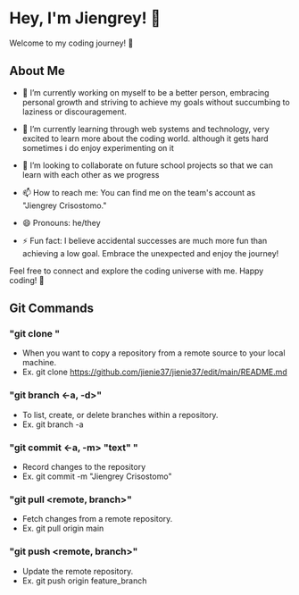# Hey, I'm Jiengrey! 👋

Welcome to my coding journey! 🚀

## About Me

- 🔭 I’m currently working on myself to be a better person, embracing personal growth and striving to achieve my goals without succumbing to laziness or discouragement.

- 🌱 I’m currently learning through web systems and technology, very excited to learn more about the coding world. although it gets hard sometimes i do enjoy experimenting on it

- 👯 I’m looking to collaborate on future school projects so that we can learn with each other as we progress

- 📫 How to reach me: You can find me on the team's account as "Jiengrey Crisostomo."

- 😄 Pronouns: he/they

- ⚡ Fun fact: I believe accidental successes are much more fun than achieving a low goal. Embrace the unexpected and enjoy the journey!

Feel free to connect and explore the coding universe with me. Happy coding! 🚀

## Git Commands

### "git clone <URL of the repository>"
- When you want to copy a repository from a remote source to your local machine.
- Ex.  git clone https://github.com/jienie37/jienie37/edit/main/README.md


### "git branch <-a, -d>"
- To list, create, or delete branches within a repository.
- Ex.  git branch -a


### "git commit <-a, -m> "text" "
- Record changes to the repository
- Ex.  git commit -m "Jiengrey Crisostomo"


### "git pull <origin> <remote, branch>"
- Fetch changes from a remote repository.
- Ex.  git pull origin main
  

### "git push <origin> <remote, branch>"
- Update the remote repository.
- Ex.  git push origin feature_branch

